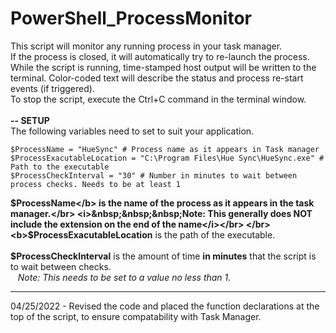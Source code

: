 # PowerShell_ProcessMonitor
This script will monitor any running process in your task manager.</br>
If the process is closed, it will automatically try to re-launch the process.</br>
While the script is running, time-stamped host output will be written to the terminal.  Color-coded text will describe the status and process re-start events (if triggered).</br>
To stop the script, execute the Ctrl+C command in the terminal window.</br>
</br>
<b>-- SETUP</b></br>
The following variables need to set to suit your application.
```
$ProcessName = "HueSync" # Process name as it appears in Task manager
$ProcessExacutableLocation = "C:\Program Files\Hue Sync\HueSync.exe" # Path to the executable
$ProcessCheckInterval = "30" # Number in minutes to wait between process checks. Needs to be at least 1
```
<b>$ProcessName</b> is the name of the process as it appears in the task manager.</br>
<i>&nbsp;&nbsp;&nbsp;Note: This generally does NOT include the extension on the end of the name</i></br>
</br>
<b>$ProcessExacutableLocation</b> is the path of the executable.</br>
</br>
<b>$ProcessCheckInterval</b> is the amount of time <b>in minutes</b> that the script is to wait between checks.</br>
<i>&nbsp;&nbsp;&nbsp;Note: This needs to be set to a value no less than 1.</i></br>
<hr>
04/25/2022 - Revised the code and placed the function declarations at the top of the script, to ensure compatability with Task Manager.